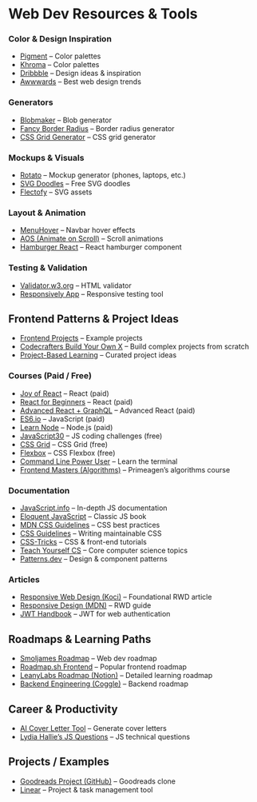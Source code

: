 # Web Dev Resources & Tools

###  Color & Design Inspiration
- [Pigment](https://pigment.shapefactory.co/) – Color palettes  
- [Khroma](https://www.khroma.co/) – Color palettes  
- [Dribbble](https://dribbble.com/) – Design ideas & inspiration  
- [Awwwards](https://www.awwwards.com/) – Best web design trends  

###  Generators
- [Blobmaker](https://www.blobmaker.app/) – Blob generator  
- [Fancy Border Radius](https://9elements.github.io/fancy-border-radius/) – Border radius generator  
- [CSS Grid Generator](https://cssgrid-generator.netlify.app/) – CSS grid generator  

###  Mockups & Visuals
- [Rotato](https://rotato.app/) – Mockup generator (phones, laptops, etc.)  
- [SVG Doodles](https://svgdoodles.com/) – Free SVG doodles  
- [Flectofy](https://flectofy.flecto.io/) – SVG assets  


###  Layout & Animation
- [MenuHover](https://menuhover.com/) – Navbar hover effects  
- [AOS (Animate on Scroll)](https://michalsnik.github.io/aos/) – Scroll animations  
- [Hamburger React](https://hamburger-react.netlify.app/) – React hamburger component  

###  Testing & Validation
- [Validator.w3.org](https://validator.w3.org/) – HTML validator  
- [Responsively App](https://responsively.app/) – Responsive testing tool  


##  Frontend Patterns & Project Ideas
- [Frontend Projects](https://frontendprojects.netlify.app/) – Example projects  
- [Codecrafters Build Your Own X](https://github.com/codecrafters-io/build-your-own-x) – Build complex projects from scratch  
- [Project-Based Learning](https://github.com/practical-tutorials/project-based-learning#lua) – Curated project ideas  


###  Courses (Paid / Free)
- [Joy of React](https://courses.joshwcomeau.com/joy-of-react) – React (paid)  
- [React for Beginners](https://reactforbeginners.com/) – React (paid)  
- [Advanced React + GraphQL](https://advancedreact.com/) – Advanced React (paid)  
- [ES6.io](https://es6.io/) – JavaScript (paid)  
- [Learn Node](https://learnnode.com/) – Node.js (paid)  
- [JavaScript30](https://javascript30.com/) – JS coding challenges (free)  
- [CSS Grid](https://cssgrid.io/) – CSS Grid (free)  
- [Flexbox](https://flexbox.io/) – CSS Flexbox (free)  
- [Command Line Power User](https://commandlinepoweruser.com/) – Learn the terminal  
- [Frontend Masters (Algorithms)](https://frontendmasters.com/courses/algorithms/introduction/) – Primeagen’s algorithms course  

###  Documentation 
- [JavaScript.info](https://javascript.info/) – In-depth JS documentation  
- [Eloquent JavaScript](https://eloquentjavascript.net/) – Classic JS book  
- [MDN CSS Guidelines](https://developer.mozilla.org/en-US/docs/Learn_web_development/Core/Styling_basics/Organizing) – CSS best practices  
- [CSS Guidelines](https://cssguidelin.es/) – Writing maintainable CSS  
- [CSS-Tricks](https://css-tricks.com/) – CSS & front-end tutorials  
- [Teach Yourself CS](https://teachyourselfcs.com/#programming) – Core computer science topics  
- [Patterns.dev](https://www.patterns.dev/) – Design & component patterns  


###  Articles
- [Responsive Web Design (Koci)](https://alistapart.com/article/responsive-web-design/) – Foundational RWD article  
- [Responsive Design (MDN)](https://developer.mozilla.org/en-US/docs/Learn_web_development/Core/CSS_layout/Responsive_Design) – RWD guide  
- [JWT Handbook](https://www.freecodecamp.org/news/the-json-web-token-handbook-learn-to-use-jwts-for-web-authentication/) – JWT for web authentication  


##  Roadmaps & Learning Paths
- [Smoljames Roadmap](https://www.roadmap.smoljames.com/) – Web dev roadmap  
- [Roadmap.sh Frontend](https://roadmap.sh/frontend) – Popular frontend roadmap  
- [LeanyLabs Roadmap (Notion)](https://leanylabs.notion.site/430bf76efc4a46a580c0c6d48c5b3918?v=26b78652b15b4b7cb3928920612d1963) – Detailed learning roadmap  
- [Backend Engineering (Coggle)](https://coggle.it/diagram/ZtMDf8rvLIwlbc-0/t/backend-engineering/44ac2c05e0c7fcdd9920723c49ec128e5a65bcc430a145638eb01f5c64a884a1) – Backend roadmap  

 
##  Career & Productivity
- [AI Cover Letter Tool](https://www.ai-ltr.smoljames.com/#resume) – Generate cover letters
- [Lydia Hallie’s JS Questions](https://github.com/lydiahallie/javascript-questions/blob/master/README.md) – JS technical questions   


##  Projects / Examples
- [Goodreads Project (GitHub)](https://github.com/matea-nikolac/goodreads-project?tab=readme-ov-file) – Goodreads clone
- [Linear](https://linear.app/) – Project & task management tool  
